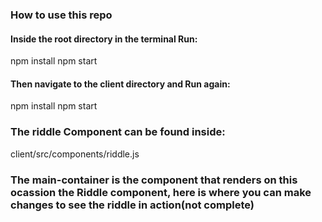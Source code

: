 ### How to use this repo

#### Inside the root directory in the terminal Run:
npm install
npm start
#### Then navigate to the client directory and Run again:
npm install
npm start

### The riddle Component can be found inside:
client/src/components/riddle.js

### The main-container is the component that renders on this ocassion the Riddle component, here is where you can make changes to see the riddle in action(not complete)
